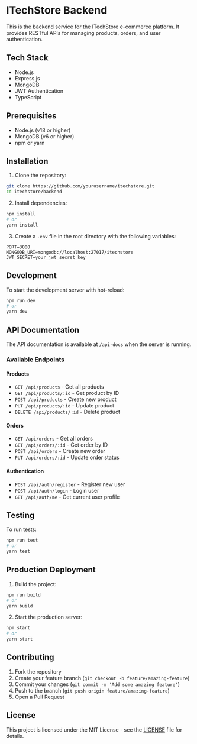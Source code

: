 # ITechStore Backend

This is the backend service for the ITechStore e-commerce platform. It provides RESTful APIs for managing products, orders, and user authentication.

## Tech Stack

- Node.js
- Express.js
- MongoDB
- JWT Authentication
- TypeScript

## Prerequisites

- Node.js (v18 or higher)
- MongoDB (v6 or higher)
- npm or yarn

## Installation

1. Clone the repository:
```bash
git clone https://github.com/yourusername/itechstore.git
cd itechstore/backend
```

2. Install dependencies:
```bash
npm install
# or
yarn install
```

3. Create a `.env` file in the root directory with the following variables:
```env
PORT=3000
MONGODB_URI=mongodb://localhost:27017/itechstore
JWT_SECRET=your_jwt_secret_key
```

## Development

To start the development server with hot-reload:

```bash
npm run dev
# or
yarn dev
```

## API Documentation

The API documentation is available at `/api-docs` when the server is running.

### Available Endpoints

#### Products
- `GET /api/products` - Get all products
- `GET /api/products/:id` - Get product by ID
- `POST /api/products` - Create new product
- `PUT /api/products/:id` - Update product
- `DELETE /api/products/:id` - Delete product

#### Orders
- `GET /api/orders` - Get all orders
- `GET /api/orders/:id` - Get order by ID
- `POST /api/orders` - Create new order
- `PUT /api/orders/:id` - Update order status

#### Authentication
- `POST /api/auth/register` - Register new user
- `POST /api/auth/login` - Login user
- `GET /api/auth/me` - Get current user profile

## Testing

To run tests:

```bash
npm run test
# or
yarn test
```

## Production Deployment

1. Build the project:
```bash
npm run build
# or
yarn build
```

2. Start the production server:
```bash
npm start
# or
yarn start
```

## Contributing

1. Fork the repository
2. Create your feature branch (`git checkout -b feature/amazing-feature`)
3. Commit your changes (`git commit -m 'Add some amazing feature'`)
4. Push to the branch (`git push origin feature/amazing-feature`)
5. Open a Pull Request

## License

This project is licensed under the MIT License - see the [LICENSE](LICENSE) file for details. 